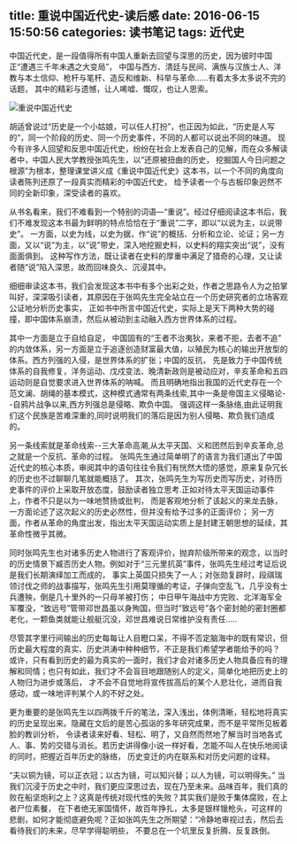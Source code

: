 title: 重说中国近代史-读后感
date: 2016-06-15 15:50:56
categories: 读书笔记
tags: 近代史
---

中国近代史，是一段值得所有中国人重新去回望与深思的历史，因为彼时中国正“遭遇三千年未遇之大变局”，
中国与西方、清廷与民间、满族与汉族士人、洋教与本土信仰、枪杆与笔杆、造反和维新、科举与革命……有着太多太多说不完的话题，
其中的精彩与遗憾，让人唏嘘、慨叹，也让人思索。

![重说中国近代史](https://img1.doubanio.com/mpic/s7411449.jpg)
<!--more-->

胡适曾说过“历史是一个小姑娘，可以任人打扮”，也正因为如此，“历史是人写的”，同一个阶段的历史、同一个历史事件，不同的人都可以说出不同的味道。
现今有许多人回望和反思中国近代史，纷纷在社会上发表自己的见解，而在众多解读者中，中国人民大学教授张鸣先生，以“还原被扭曲的历史，
挖掘国人今日问题之根源”为根本，整理课堂讲义成《重说中国近代史》这本书，以一个不同的角度向读者陈列还原了一段真实而精彩的中国近代史，
给予读者一个与古板印象迥然不同的全新印象，深受读者的喜欢。

从书名看来，我们不难看到一个特别的词语—“重说”。经过仔细阅读这本书后，我们不难发现这本书最为鲜明的特点恰恰在于“重说”二字，即以“以说为主，以说带史”。
一方面，以史为线，以史为据，作“说”的概括、分析和立论、论证；另一方面，又以“说”为主，以“说”带史，深入地挖掘史料，以史料的翔实突出“说”，没有面面俱到。
这种写作方法，既让读者在史料的厚重中满足了猎奇的心理，又让读者随“说”陷入深思，故而回味良久、沉浸其中。

细细审读这本书，我们会发现这本书中有多个出彩之处，作者之思路令人为之拍掌叫好，深深吸引读者，其原因在于张鸣先生完全站立在一个历史研究者的立场客观公证地分析历史事实，
正如书中所言中国近代史，实际上是天下两种大势的碰撞，即中国体系崩溃，然后从被动到主动融入西方世界体系的过程。

其中一方面是立于自给自足，
中国固有的“王者不治夷狄，来者不拒，去者不追” 的内敛体系，另一方面是立于追逐创造财富最大值，以殖民为核心的输出开放型的体系。西方列强的入侵，是世界体系的扩张；中国的反抗，
先是致力于中国传统体系的自我修复，洋务运动、戊戍变法、晚清新政则是被动应对，辛亥革命和五四运动则是自觉要求进入世界体系的呐喊。
而且明确地指出我国的近代史存在一个范文澜、胡绳的基本模式，这种模式通常有两条线索,其中一条是帝国主义侵略论--自鸦片战争以来,西方列强总是侵略、欺负中国。
强调这样一条脉络,由此证明我们这个民族是苦难深重的,同时说明我们的落后是因为别人侵略、欺负我们造成的。

另一条线索就是革命线索--三大革命高潮,从太平天国、义和团然后到辛亥革命,总之就是一个反抗、革命的过程。
张鸣先生通过简单明了的语言为我们道出了中国近代史的核心本质，审阅其中的语句往往令我们有恍然大悟的感觉，原来复杂冗长的历史也不过聊聊几笔就能概括了。
其次，张鸣先生为写历史而写历史，对待历史事件的评价上采取开放态度，鼓励读者独立思考.正如对待太平天国运动事件上，作者不只是以为一味地赞扬或批判，
而是客观地分析了该起义的来龙去脉，一方面论述了这次起义的历史必然性，但并没有给予过多的正面评价；
另一方面，作者从革命的角度出发，指出太平天国运动实质上是封建王朝思想的延续，其革命性微乎其微。

同时张鸣先生也对诸多历史人物进行了客观评价，抛弃阶级所带来的观念，以当时的历史情景下臧否历史人物。例如对于“三元里抗英”事件，张鸣先生经过考证后说是我们长期演绎加工而成的，
事实上英国只损失了一人；对张勋复辟时，段祺瑞领讨伐之师的战事描写，张鸣先生引用莫理循的考证，子弹向空乱飞，几乎没有士兵遭殃，倒是几十里外的一只母羊被打伤；
中日甲午海战中方完败、北洋海军全军覆没，“致远号”管带邓世昌虽以身殉国，但当时“致远号”各个密封舱的密封圈都老化，一颗鱼类就能让舰艇沉没，邓世昌难说日常维护没有责任.....

尽管其字里行间输出的历史每每让人目瞪口呆，不得不否定脑海中的既有常识，但历史最大程度的真实、历史洪涛中种种细节，不正是我们希望学者能给予的吗？
或许，只有看到历史的最为真实的一面时，我们才会对诸多历史人物具备应有的理解和同情；也只有如此，我们才不会盲目地跟随别人的定义，简单化地把历史上的人物归为进步或落后，
才不会不自觉地将宣传拔高后的某个人悲壮化，进而自我感动，或一味地评判某个人的不好之处。

更为重要的是张鸣先生以四两拨千斤的笔法，深入浅出，体例清晰，轻松地将真实的历史呈现出来。隐藏在文后的是苦心孤诣的多年研究成果，而不是平常所见板着脸的教训分析，
令读者读来好看、轻松、明了，又自然而然地了解当时当地各式人、事、势的交错与消长。若历史讲得像小说一样好看，怎能不叫人在快乐地阅读的同时，把握近百年历史的脉络，
历史变迁的内在联系和对历史问题的诠释。

“夫以铜为镜，可以正衣冠；以古为镜，可以知兴替；以人为镜，可以明得失。”
当我们沉浸于历史之中时，我们更应深思过去，现在乃至未来。品味百年，我们真的败在船坚炮利之上？这真是传统对现代性的失败？其实我们是败于集体腐败，在上者尸位素餐，
在下者绝无家国情怀，故百年挣扎，太多是银样镴枪头，可这样的悲剧，如何才能彻底避免呢？正如张鸣先生之所期望：“冷静地审视过去，然后去看待我们的未来，尽早学得聪明些，
不要总在一个坑里反复折腾、反复跌倒。
